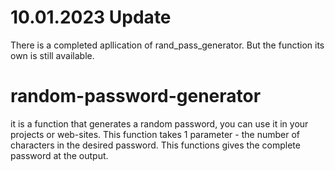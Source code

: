 



# 10.01.2023 Update
There is a completed apllication of rand_pass_generator. But the function its own is still available.




# random-password-generator
it is a function that generates a random password, you can use it in your projects or web-sites. This function takes 1 parameter - the number of characters in the desired password.
This functions gives the complete password at the output.
